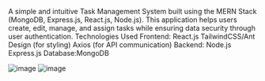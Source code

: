 A simple and intuitive Task Management System built using the MERN Stack (MongoDB, Express.js, React.js, Node.js).
This application helps users create, edit, manage, and assign tasks while ensuring data security through user authentication.
Technologies Used
Frontend:
React.js
TailwindCSS/Ant Design (for styling)
Axios (for API communication)
Backend:
Node.js
Express.js
Database:MongoDB

![image](https://github.com/user-attachments/assets/508c4bf8-6bf3-4358-90d4-e7d305e49ac0)
![image](https://github.com/user-attachments/assets/9bb1619a-2202-422a-9ef1-02e78bb4fb70)

